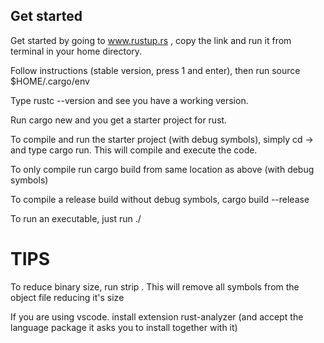 ## Get started ##
Get started by going to www.rustup.rs , copy the link and run it from terminal in your home directory.

Follow instructions (stable version, press 1 and enter), then run source $HOME/.cargo/env

Type rustc --version and see you have a working version.

Run cargo new <name of your project> and you get a starter project for rust.

To compile and run the starter project (with debug symbols), simply cd -> <name of your project> and type cargo run. This will compile and execute the code.

To only compile run cargo build from same location as above (with debug symbols)

To compile a release build without debug symbols, cargo build --release

To run an executable, just run ./<executable>


# TIPS #
To reduce binary size, run strip <executable> . This will remove all symbols from the object file reducing it's size

If you are using vscode. install extension rust-analyzer (and accept the language package it asks you to install together with it)